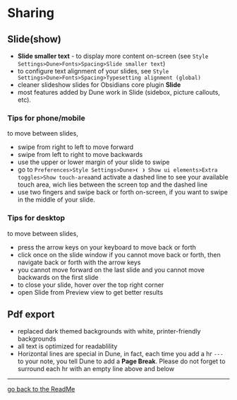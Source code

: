 # Sharing
## Slide(show)

- **Slide smaller text** - to display more content on-screen (see `Style Settings>Dune>Fonts>Spacing>Slide smaller text`)
- to configure text alignment of your slides, see `Style Settings>Dune>Fonts>Spacing>Typesetting alignment (global)`
- cleaner slideshow slides for Obsidians core plugin **Slide**
- most features added by Dune work in Slide (sidebox, picture callouts, etc).  


### Tips for phone/mobile
to move between slides, 
- swipe from right to left to move forward
- swipe from left to right to move backwards
- use the upper or lower margin of your slide to swipe
- go to `Preferences>Style Settings>Dune>❨ ❩ Show ui elements>Extra toggles>Show touch-area`and activate a dashed line to see your available touch area, wich lies between the screen top and the dashed line
- use two fingers and swipe back or forth on-screen, if you want to swipe in the middle of your slide.

### Tips for desktop
to move between slides, 
- press the arrow keys on your keyboard to move back or forth
- click once on the slide window if you cannot move back or forth, then navigate back or forth with the arrow keys
- you cannot move forward on the last slide and you cannot move backwards on the first slide 
- to close your slide, hover over the top right corner
- open Slide from Preview view to get better results

## Pdf export
- replaced dark themed backgrounds with white, printer-friendly backgrounds
- all text is optimized for readablility
- Horizontal lines are special in Dune, in fact, each time you add a hr `---` to your note, you tell Dune to add a **Page Break**. Please do not forget to surround each hr with an empty line above and below



---
[go back to the ReadMe](https://github.com/Jopp-gh/Obsidian-Dune84/tree/main)
